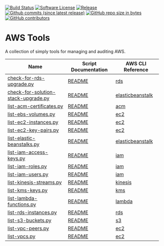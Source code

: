 [![Build Status](https://img.shields.io/travis/AntiPhotonltd/aws-tools/master.svg)](https://travis-ci.org/AntiPhotonltd/aws-tools)
[![Software License](https://img.shields.io/badge/license-MIT-blue.svg)](LICENSE.md)
[![Release](https://img.shields.io/github/release/AntiPhotonltd/aws-tools.svg)](https://github.com/AntiPhotonltd/aws-tools/releases/latest)
[![Github commits (since latest release)](https://img.shields.io/github/commits-since/AntiPhotonltd/aws-tools/latest.svg)](https://github.com/AntiPhotonltd/aws-tools/commits)
[![GitHub repo size in bytes](https://img.shields.io/github/repo-size/AntiPhotonltd/aws-tools.svg)](https://github.com/AntiPhotonltd/aws-tools)
[![GitHub contributors](https://img.shields.io/github/contributors/AntiPhotonltd/aws-tools.svg)](https://github.com/AntiPhotonltd/aws-tools)

AWS Tools
=========

A collection of simply tools for managing and auditing AWS.

| Name | Script Documentation | AWS CLI Reference |
| --- | --- | --- |
| [check-for-rds-upgrade.py](src/rds/check-for-rds-upgrade/check-for-rds-upgrade.py) | [README](src/rds/check-for-rds-upgrade/README.md) | [rds][L_rds] |
| [check-for-solution-stack-upgrade.py](src/elasticbeanstalk/check-for-solution-stack-upgrade/check-for-solution-stack-upgrade.py) | [README](src/elasticbeanstalk/check-for-solution-stack-upgrade/README.md)| [elasticbeanstalk][L_elasticbeanstalk] |
| [list-acm-certificates.py](src/acm/list-acm-certificates/list-acm-certificates.py) | [README](src/acm/list-certificates/README.md) | [acm][L_acm] |
| [list-ebs-volumes.py](src/ec2/list-ebs-volumes/list-ebs-volumes.py) | [README](src/ec2/list-ebs-volumes/README.md) | [ec2][L_ec2] |
| [list-ec2-instances.py](src/ec2/list-ec2-instances/list-ec2-instances.py) | [README](src/ec2/list-ec2-instances/README.md) | [ec2][L_ec2] |
| [list-ec2-key-pairs.py](src/ec2/list-ec2-key-pairs/list-ec2-key-pairs.py) | [README](src/ec2/list-ec2-key-pairs/README.md) | [ec2][L_ec2] |
| [list-elastic-beanstalks.py](src/elasticbeanstalk/list-elastic-beanstalks/list-elastic-beanstalks.py) | [README](src/elasticbeanstalk/list-elastic-beanstalks/README.md) | [elasticbeanstalk][L_elasticbeanstalk] |
| [list-iam-access-keys.py](src/iam/list-iam-access-keys/list-iam-access-keys.py) | [README](src/iam/list-iam-access-keys/README.md) | [iam][L_iam] |
| [list-iam-roles.py](src/iam/list-iam-roles/list-iam-roles.py) | [README](src/iam/list-iam-roles/README.md) | [iam][L_iam] |
| [list-iam-users.py](src/iam/list-iam-users/list-iam-users.py) | [README](src/iam/list-iam-users/README.md) | [iam][L_iam] |
| [list-kinesis-streams.py](src/kinesis/list-kinesis-streams/list-kinesis-streams.py) | [README](src/kinesis/list-kinesis-streams/README.md) | [kinesis][L_kinesis] |
| [list-kms-keys.py](src/kms/list-kms-keys/list-kms-keys.py) | [README](src/kms/list-kms-keys/README.md) | [kms][L_kms] |
| [list-lambda-functions.py](src/lambda/list-lambda-functions/list-lambda-functions.py) | [README](src/lambda/list-lambda-functions/README.md) | [lambda][L_lambda] |
| [list-rds-instances.py](src/rds/list-rds-instances/list-rds-instances.py) | [README](src/rds/list-rds-instances/README.md) | [rds][L_rds] |
| [list-s3-buckets.py](src/s3/list-s3-buckets/list-s3-buckets.py) | [README](src/s3/list-s3-buckets/README.md) | [s3][L_s3] |
| [list-vpc-peers.py](src/ec2/list-vpc-peers/list-vpc-peers.py) | [README](src/ec2/list-vpc-peers/README.md) | [ec2][L_ec2] |
| [list-vpcs.py](src/ec2/list-vpcs/list-vpcs.py) | [README](src/ec2/list-vpcs/README.md) | [ec2][L_ec2] |


[L_acm]: https://docs.aws.amazon.com/cli/latest/reference/acm/index.html
[L_ec2]: https://docs.aws.amazon.com/cli/latest/reference/ec2/index.html
[L_elasticbeanstalk]: https://docs.aws.amazon.com/cli/latest/reference/elasticbeanstalk/index.html
[L_iam]: https://docs.aws.amazon.com/cli/latest/reference/iam/index.html
[L_kinesis]: https://docs.aws.amazon.com/cli/latest/reference/kinesis/index.html
[L_kms]: https://docs.aws.amazon.com/cli/latest/reference/kms/index.html
[L_lambda]: https://docs.aws.amazon.com/cli/latest/reference/lambda/index.html
[L_rds]: https://docs.aws.amazon.com/cli/latest/reference/rds/index.html
[L_s3]: https://docs.aws.amazon.com/cli/latest/reference/s3/index.html
